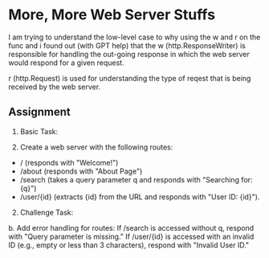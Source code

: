 # More, More Web Server Stuffs

I am trying to understand the low-level case to why using the w and r on the func and i found out (with GPT help) that the w (http.ResponseWriter) is responsible for handling the out-going response in which the web server would respond for a given request.

r (http.Request) is used for understanding the type of reqest that is being received by the web server.

## Assignment
1. Basic Task:

1. Create a web server with the following routes:
- / (responds with "Welcome!")
- /about (responds with "About Page")
- /search (takes a query parameter q and responds with "Searching for: {q}")
- /user/{id} (extracts {id} from the URL and responds with "User ID: {id}").

2. Challenge Task:

b. Add error handling for routes:
    If /search is accessed without q, respond with "Query parameter is missing."
    If /user/{id} is accessed with an invalid ID (e.g., empty or less than 3 characters), respond with "Invalid User ID."
